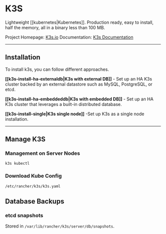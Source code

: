 # K3S
Lightweight [[kubernetes|Kubernetes]]. Production ready, easy to install, half the memory, all in a binary less than 100 MB.

Project Homepage: [K3s.io](https://www.k3s.io/)
Documentation: [K3s Documentation](https://docs.k3s.io/)

---
## Installation
To install k3s, you can follow different approaches.

**[[k3s-install-ha-externaldb|K3s with external DB]]** - Set up an HA K3s cluster backed by an external datastore such as MySQL, PostgreSQL, or etcd.

**[[k3s-install-ha-embeddeddb|K3s with embedded DB]]** - Set up an HA K3s cluster that leverages a built-in distributed database.

**[[k3s-install-single|K3s single node]]** -Set up K3s as a single node installation.

---
## Manage K3S
### Management on Server Nodes
`k3s kubectl`

### Download Kube Config
`/etc/rancher/k3s/k3s.yaml`


## Database Backups

### etcd snapshots
Stored in `/var/lib/rancher/k3s/server/db/snapshots`.
